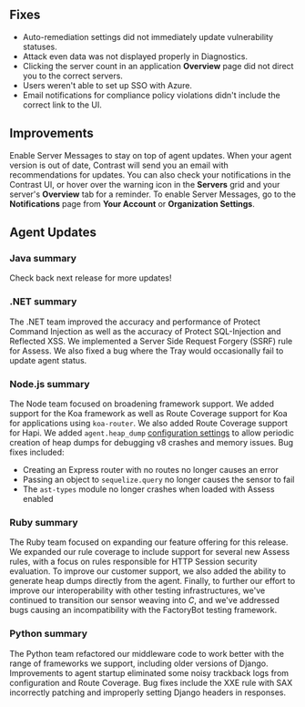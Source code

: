 <!--
title: "Contrast 3.6.4 - May 2019"
description: "Contrast 3.6.4 May 2019"
tags: "3.6.4 May Release Notes"
-->

## Fixes

* Auto-remediation settings did not immediately update vulnerability statuses.
* Attack even data was not displayed properly in Diagnostics.
* Clicking the server count in an application **Overview** page did not direct you to the correct servers. 
* Users weren't able to set up SSO with Azure. 
* Email notifications for compliance policy violations didn't include the correct link to the UI.

## Improvements

Enable Server Messages to stay on top of agent updates. When your agent version is out of date, Contrast will send you an email with recommendations for updates. You can also check your notifications in the Contrast UI, or hover over the warning icon in the **Servers** grid and your server's **Overview** tab for a reminder. To enable Server Messages, go to the **Notifications** page from **Your Account** or **Organization Settings**.

## Agent Updates

### Java summary

Check back next release for more updates!

### .NET summary 

The .NET team improved the accuracy and performance of Protect Command Injection as well as the accuracy of Protect SQL-Injection and Reflected XSS. We implemented a Server Side Request Forgery (SSRF) rule for Assess. We also fixed a bug where the Tray would occasionally fail to update agent status. 

### Node.js summary 

The Node team focused on broadening framework support. We added support for the Koa framework as well as Route Coverage support for Koa for applications using `koa-router`. We also added Route Coverage support for Hapi. We added `agent.heap_dump` [configuration settings](installation-nodeconfig.html#node-yaml) to allow periodic creation of heap dumps for debugging v8 crashes and memory issues. Bug fixes included:

* Creating an Express router with no routes no longer causes an error
* Passing an object to `sequelize.query` no longer causes the sensor to fail
* The `ast-types` module no longer crashes when loaded with Assess enabled

### Ruby summary 

The Ruby team focused on expanding our feature offering for this release. We expanded our rule coverage to include support for several new Assess rules, with a focus on rules responsible for HTTP Session security evaluation. To improve our customer support, we also added the ability to generate heap dumps directly from the agent. Finally, to further our effort to improve our interoperability with other testing infrastructures, we've continued to transition our sensor weaving into *C*, and we've addressed bugs causing an incompatibility with the FactoryBot testing framework.

### Python summary

The Python team refactored our middleware code to work better with the range of frameworks we support, including older versions of Django. Improvements to agent startup eliminated some noisy trackback logs from configuration and Route Coverage. Bug fixes include the XXE rule with SAX incorrectly patching and improperly setting Django headers in responses.



